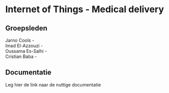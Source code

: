 # Internet of Things - Medical delivery

## Groepsleden

Jarno Cools -  
Imad El-Azzouzi -  
Oussama Es-Salhi -  
Cristian Baba -

## Documentatie

Leg hier de link naar de nuttige documentatie
